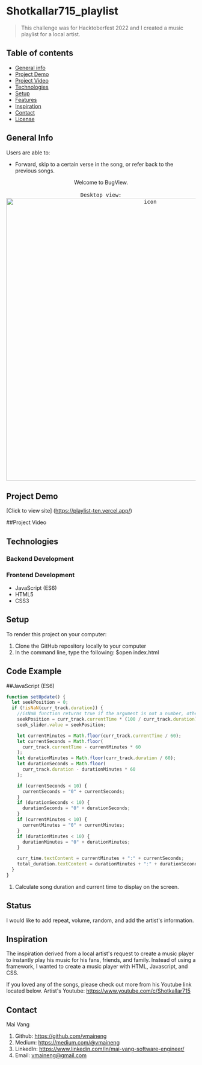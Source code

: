 # Shotkallar715_playlist
>This challenge was for Hacktoberfest 2022 and I created a music playlist for a local artist.

## Table of contents
* [General info](#general-info)
* [Project Demo](#project-demo)
* [Project Video](#project-video)
* [Technologies](#technologies)
* [Setup](#setup)
* [Features](#features)
* [Inspiration](#inspiration)
* [Contact](#contact)
* [License](#license)

## General Info
Users are able to:

- Forward, skip to a certain verse in the song, or refer back to the previous songs.

<div align="center">Welcome to BugView. </div>
<br/>
<div align="center">
<kbd>
Desktop view:
<img width="750" alt="icon" src="https://user-images.githubusercontent.com/100221733/195726467-b8f4cbc7-5cc7-463e-8a9b-736b04255ab0.png">
</kbd>
</div>

## Project Demo
[Click to view site] (https://playlist-ten.vercel.app/)

##Project Video

## Technologies
### Backend Development 


### Frontend Development 
* JavaScript (ES6)
* HTML5
* CSS3

## Setup
To render this project on your computer:
1. Clone the GitHub repository locally to your computer
2. In the command line, type the following:
$open index.html

## Code Example
##JavaScript (ES6)

```js
function setUpdate() {
  let seekPosition = 0;
  if (!isNaN(curr_track.duration)) {
    //isNaN function returns true if the argument is not a number, otherwise it is false
    seekPosition = curr_track.currentTime * (100 / curr_track.duration);
    seek_slider.value = seekPosition;

    let currentMinutes = Math.floor(curr_track.currentTime / 60);
    let currentSeconds = Math.floor(
      curr_track.currentTime - currentMinutes * 60
    );
    let durationMinutes = Math.floor(curr_track.duration / 60);
    let durationSeconds = Math.floor(
      curr_track.duration - durationMinutes * 60
    );

    if (currentSeconds < 10) {
      currentSeconds = "0" + currentSeconds;
    }
    if (durationSeconds < 10) {
      durationSeconds = "0" + durationSeconds;
    }
    if (currentMinutes < 10) {
      currentMinutes = "0" + currentMinutes;
    }
    if (durationMinutes < 10) {
      durationMinutes = "0" + durationMinutes;
    }

    curr_time.textContent = currentMinutes + ":" + currentSeconds;
    total_duration.textContent = durationMinutes + ":" + durationSeconds;
  }
}
```

1. Calculate song duration and current time to display on the screen.


## Status

I would like to add repeat, volume, random, and add the artist's information. 

## Inspiration

The inspiration derived from a local artist's request to create a music player to instantly play his music for his fans, friends, and family. Instead of using a framework, I wanted to create a music player with HTML, Javascript, and CSS. 

If you loved any of the songs, please check out more from his Youtube link located below.
Artist's Youtube: https://www.youtube.com/c/Shotkallar715

## Contact
Mai Vang

1. Github: https://github.com/vmaineng
2. Medium: https://medium.com/@vmaineng
3. LinkedIn: https://www.linkedin.com/in/mai-vang-software-engineer/
4. Email: vmaineng@gmail.com
